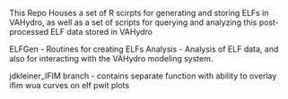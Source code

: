 This Repo Houses a set of R scirpts for generating and storing ELFs in VAHydro, as well as a set of scripts for querying and analyzing this post-processed ELF data stored in VAHydro

ELFGen - Routines for creating ELFs
Analysis - Analysis of ELF data, and also for interacting with the VAHydro modeling system.

jdkleiner_IFIM branch - contains separate function with ability to overlay ifim wua curves on elf pwit plots 

